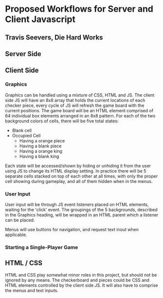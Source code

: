 # Proposed Workflows for Server and Client Javascript
## Travis Seevers, Die Hard Works

## Server Side


## Client Side
### Graphics
Graphics can be handled using a mixture of CSS, HTML and JS. The client side JS will have an 8x8 array that holds the current locations of each checker piece, every cycle of JS will refresh the game board with the current positions. The game board will be an HTML element comprised of 64 individual box elements arranged in an 8x8 pattern. For each of the two background colors of cells, there will be five total states:
* Blank cell
* Occupied Cell
  - Having a orange piece
  - Having a blank piece
  - Having a orange king
  - Having a blank king

Each state will be accessed/shown by hiding or unhiding it from the user using JS to change its HTML display setting. In practice there will be 5 separate cells stacked on top of each other at all times, with only the proper cell showing during gameplay, and all of them hidden when in the menus.

### User Input
User input will be through JS event listeners placed on HTML elements, waiting for the 'click' event. The groupings of the 5 backgrounds, described in the Graphics heading, will be wrapped in an HTML parent which a listener can be placed.

Menus will use buttons for navigation, and request text inout when applicable.

### Starting a Single-Player Game

## HTML / CSS
HTML and CSS play somewhat minor roles in this project, but should not be ignored by any means. The checkerboard and pieces could be CSS and HTML elements controlled by the client side JS. It will also have to comprise the menus and text inputs.

